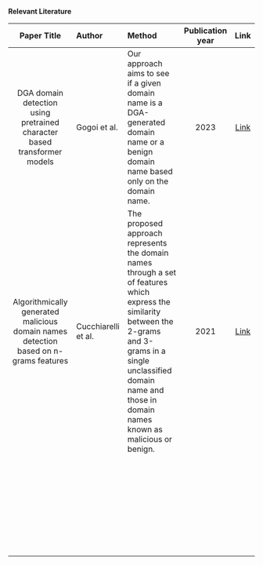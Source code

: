 **Relevant Literature**

|                                   Paper Title                                           |         Author         |                                                                                                       Method                                                                                                                           | Publication year       |                                       Link                                                |
|:---------------------------------------------------------------------------------------:|:-----------------------|:---------------------------------------------------------------------------------------------------------------------------------------------------------------------------------------------------------------------------------------|:----------------------:|:-----------------------------------------------------------------------------------------:|
| DGA domain detection using pretrained character based transformer models                | Gogoi et al.           | Our approach aims to see if a given domain name is a DGA-generated domain name or a benign domain name based only on the domain name.                                                                                                  | 2023                   | [Link](https://ieeexplore.ieee.org/document/10183602/authors#authors)                     |
| Algorithmically generated malicious domain names detection based on n-grams features    | Cucchiarelli et al.    | The proposed approach represents the domain names through a set of features which express the similarity between the 2-grams and 3-grams in a single unclassified domain name and those in domain names known as malicious or benign.  | 2021                   | [Link](https://www.sciencedirect.com/science/article/abs/pii/S0957417420311957?via=ihub)  |
|                                                                                         |                        |                                                                                                                                                                                                                                        |                         |                                                                                          | 
|                                                                                         |                        |                                                                                                                                                                                                                                        |                         |                                                                                          | 
|                                                                                         |                        |                                                                                                                                                                                                                                        |                         |                                                                                          | 
|                                                                                         |                        |                                                                                                                                                                                                                                        |                         |                                                                                          | 
|                                                                                         |                        |                                                                                                                                                                                                                                        |                         |                                                                                          | 
|                                                                                         |                        |                                                                                                                                                                                                                                        |                         |                                                                                          | 
|                                                                                         |                        |                                                                                                                                                                                                                                        |                         |                                                                                          | 
|                                                                                         |                        |                                                                                                                                                                                                                                        |                         |                                                                                          | 
|                                                                                         |                        |                                                                                                                                                                                                                                        |                         |                                                                                          | 
|                                                                                         |                        |                                                                                                                                                                                                                                        |                         |                                                                                          | 
|                                                                                         |                        |                                                                                                                                                                                                                                        |                         |                                                                                          | 
|                                                                                         |                        |                                                                                                                                                                                                                                        |                         |                                                                                          | 
|                                                                                         |                        |                                                                                                                                                                                                                                        |                         |                                                                                          | 
|                                                                                         |                        |                                                                                                                                                                                                                                        |                         |                                                                                          | 
|                                                                                         |                        |                                                                                                                                                                                                                                        |                         |                                                                                          | 
|                                                                                         |                        |                                                                                                                                                                                                                                        |                         |                                                                                          | 
|                                                                                         |                        |                                                                                                                                                                                                                                        |                         |                                                                                          | 
|                                                                                         |                        |                                                                                                                                                                                                                                        |                         |                                                                                          | 
|                                                                                         |                        |                                                                                                                                                                                                                                        |                         |                                                                                          | 
|                                                                                         |                        |                                                                                                                                                                                                                                        |                         |                                                                                          | 
|                                                                                         |                        |                                                                                                                                                                                                                                        |                         |                                                                                          | 
|                                                                                         |                        |                                                                                                                                                                                                                                        |                         |                                                                                          | 
|                                                                                         |                        |                                                                                                                                                                                                                                        |                         |                                                                                          | 
|                                                                                         |                        |                                                                                                                                                                                                                                        |                         |                                                                                          | 
|                                                                                         |                        |                                                                                                                                                                                                                                        |                         |                                                                                          | 
|                                                                                         |                        |                                                                                                                                                                                                                                        |                         |                                                                                          | 
|                                                                                         |                        |                                                                                                                                                                                                                                        |                         |                                                                                          | 
|                                                                                         |                        |                                                                                                                                                                                                                                        |                         |                                                                                          |
|                                                                                         |                        |                                                                                                                                                                                                                                        |                         |                                                                                          |
|                                                                                         |                        |                                                                                                                                                                                                                                        |                         |                                                                                          | 
|                                                                                         |                        |                                                                                                                                                                                                                                        |                         |                                                                                          |
|                                                                                         |                        |                                                                                                                                                                                                                                        |                         |                                                                                          | 
|                                                                                         |                        |                                                                                                                                                                                                                                        |                         |                                                                                          |
|                                                                                         |                        |                                                                                                                                                                                                                                        |                         |                                                                                          |